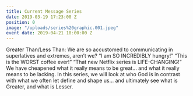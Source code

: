 ```yaml
---
title: Current Message Series
date: 2019-03-19 17:23:00 Z
position: 0
image: "/uploads/series%20graphic.001.jpeg"
event date: 2019-04-21 10:00:00 Z
---
```


Greater Than/Less Than: We are so accustomed to communicating in superlatives and extremes, aren’t we? “I am SO INCREDIBLY hungry!” “This is the WORST coffee ever!” “That new Netflix series is LIFE-CHANGING!” We have cheapened what it really means to be great… and what it really means to be lacking. In this series, we will look at who God is in contrast with what we often let define and shape us… and ultimately see what is Greater, and what is Lesser.